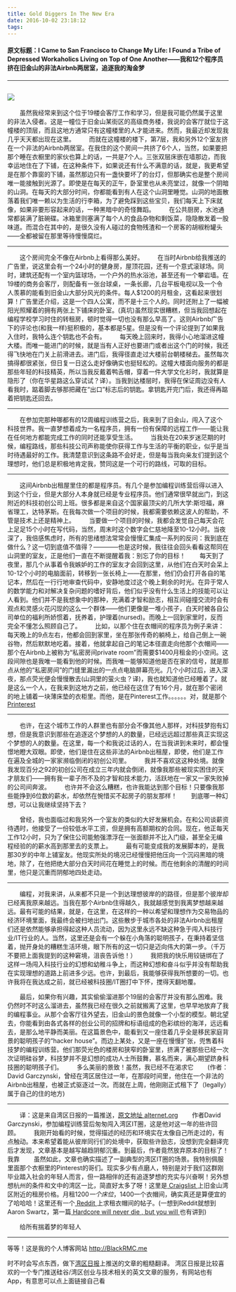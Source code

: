 ```yaml
---
title: Gold Diggers In The New Era
date: 2016-10-02 23:18:12
tags:
---
```

#### 原文标题：I Came to San Francisco to Change My Life: I Found a Tribe of Depressed Workaholics Living on Top of One Another——我和12个程序员挤在旧金山的非法Airbnb两居室，追逐我的淘金梦
---
![](/images/silicon-valley.jpg)
---
　　虽然我经常来到这个位于19楼会客厅工作和学习，但是我可能仍然属于这里的非法入侵者。这是一幢位于旧金山某街区的高级商务楼，我说的会客厅就位于这幢楼的顶层，而且这地方通常只有这幢楼里的人才能进来。然而，我最近却发现我几乎天天都出现在这里。
　　而就在这幢楼的楼下，第7层，我和另外12个室友挤在一个非法的Airbnb两居室。在我住的这个房间一共挤了6个人，当然，如果要把那个睡在衣橱里的家伙也算上的话，一共是7个人。三张双层床嵌在墙那边，而我幸运地住在了下铺，在这种条件下，如果说还有什么不满意的话，就是，我更希望是在那个靠窗的下铺，虽然那边只有一盏快要坏了的台灯，但那确实也是整个房间唯一能接触到光源了。即使是在每天的正午，卧室里也从未亮堂过，就像一个阴暗的山洞。在每天的大部分时间，你都能看到有人在这个山洞里睡觉。山洞的地面散落着我们唯一赖以为生活的行李箱，为了避免踩到这些宝贝，我们每天上下床就像，如果非要形容起来的话，一种黑暗中的奇怪舞蹈。
　　在公共厨房，水池通常都装满了脏碗碟。冰箱里则塞满了每个人的食品杂物和剩饭菜，隐隐散发着一股味道。而混合在其中的，是很久没有人碰过的食物残渣和一个房客的胡椒粉罐头——全都被留在那里等待慢慢腐烂。

---

　　这个房间完全不像在Airbnb上看得那么美好。
　　在当时Airbnb给我推送的广告里，说这里会有一个24小时的健身房，屋顶花园，还有一个意式滚球场。同时，建筑还配有一个室内篮球场，一个户外的热水浴池，甚至还有一个攀岩墙。在19楼的商务会客厅，则配备有一张台球桌，一条长廊，几台平板电视以及一个令人羡慕的能看到旧金山大部分风光的条件。每人$1200的月租金，这看起来很划算！广告里还介绍，这是一个四人公寓，而不是十三个人的。同时还附上了一幅被阳光照耀着的拥有两张上下铺床的卧室。(真坑)虽然现实很糟糕，但当我回想起在编程学校学习时住的转租房，顿时觉得一切也没有那么早高了。这则Airbnb广告下的评论也(和我一样)挺积极的，基本都是5星。但是没有一个评论提到了如果我入住时，我特么连个钥匙也不会有。
　　每天晚上回来时，我得小心地溜进这幢大楼。而唯一能进门的时候，就是当有人正好也要进门或者出这个门的时候，我还得飞快地在门关上前滑进去。进门后，我得径直走过大楼前台朝楼梯去。虽然每次搞得都很紧张，但日复一日这么走好像确实也挺轻松的。这幢大楼面向服务的都是那些年轻的科技精英，所以当我反戴着鸭舌帽，穿着一件大学文化衫时，我就算是隐形了（你在华星路这么穿试试？译）。当我到达楼层时，我得在保证周边没有人看我时，踮着脚去够那把藏在“出口”标志后的钥匙。拿钥匙开完门后，我还得再踮着把钥匙还回去。

---

　　在参加完那种哪都有的12周编程训练营之后，我来到了旧金山，闯入了这个科技世界。我一直梦想着成为一名程序员，拥有一份有保障的远程工作——能让我在任何地方都能完成工作的同时还能享受生活。
　　当我处在20来岁迷茫期的时候，编程路线，那些科技公司声称能使你获得工作与生活的平衡的职业，似乎是当时待遇最好的工作。我清楚意识到这条路不会好走，但是每当我向亲友们提到这个理想时，他们总是积极地肯定我，赞同这是一个可行的路线，可取的目标。

---
　　这间Airbnb出租屋里住的都是程序员。有几个是参加编程训练营后得以进入到这个行业，但是大部分人本身就已经是专业程序员。他们通常很早就出门，到这附近的科技初创公司上班。很多都是来自这个国家最顶尖的几所大学:斯坦福，麻省理工，达特茅斯。在我每次做一个项目的时候，我都需要依赖这波人的帮助，不管是技术上还是精神上。
　　当要做一个项目的时候，我都会发觉自己每天会花上足足15个小时在写代码，当然，周末时这个数字会仁慈地降至10-12小时。当夜深了，我倍感焦虑时，所有的思绪想法常常会慢慢汇集成一系列的反问：我到底在做什么？这一切到底值不值得？————也是这时候，我往往会回头看看这帮同在山洞里的室友，正是他们一直在不断提醒着我：别忘了你的目标！
　　每天到了夜里，那几个从事着令我嫉妒的工作的室友才会回到这里，从他们在白天时会呆上10-12个小时的电脑面前，转移到一张长椅上——在那里，他们仍会打开各自的笔记本，然后在一行行地审查代码中，安静地度过这个晚上剩余的时光。在异于常人的数学能力和对解决复杂问题的嗜好背后，他们似乎没有什么生活上的技能可以让人看到。他们并不是我想象中的那种，充满着才智和励志，相互间碰撞交流时会有观点和灵感火花闪现的这么一个群体——他们更像是一堆小孩子，白天时被各自公司单位的福利所娇惯着，抚养着，护理着(nursed)。而晚上一回到家里时，反而完全不懂怎么照顾自己了。
　　比如，以那个住在衣帽间的程序员为例子来讲：每天晚上的9点左右，他都会回到家里，坐在那张传奇的躺椅上，给自己倒上一碗谷物，然后默默地吃着。接着，他就拿起自己的笔记本径直走向他那个衣帽间——那个在Airbnb上被称为“私密房间private room”而需要$1400月租金的小空间。这段间隙也是我唯一能看到他的时候。而我唯一能够知道他是否在家的信号，就是那点从他的“私密房间”的门缝里漏出的一点点电脑屏幕亮光。几个小时过后，进入深夜，那点荧光便会慢慢散去(山洞里的萤火虫？译)，我也就知道他已经睡着了。就是这么一个人，在我来到这地方之前，他已经在这住了有16个月，就在那个密闭的地上铺着一块薄床垫的衣柜里。而他，是在Pinterest工作。。。。。。对，就是那个[Printerest](http://baike.baidu.com/link?url=udzXsPgTQjRSQQ876VeBVpfzWNv4dyO7zMvOqA5OqleQ-kEKJ9zTjaw9Em0z3TmWTgA3PuWP-ArJojsjO0tFQ9Q-h8Y-ZjBjx_Ip2pCnOtq)

---
　　也许，在这个城市工作的人群里也有部分会不像其他人那样，对科技梦抱有幻想，但是我意识到那些在追逐这个梦想的人的数量，已经远远超过那些真正实现这个梦想的人的数量。在这里，每一个和我说过话的人，在当我讲到未来时，都会憧憬地瞪大双眼。即使，他们是住在这些非法的Airbnb出租屋，即使，他们是工作在遍及全城的一家家濒临倒闭的初创公司里。
　　我并不喜欢这这种处境。就像我发现百分之92的初创公司在成立三年内就会倒闭，就像我那些被现实困住的天才朋友们——拥有我一辈子所不及的才智和技术能力，活跃地在一家又一家失败掉的公司间奔波。
　　也许并不会这么糟糕，也许我能达到那个目标！只要像我那些能挣到6位数的薪水，却依然在惋惜买不起房子的朋友那样！
　　到底哪一种幻想，可以让我继续坚持下去？

　　曾经，我也面临过和我另外一个室友的类似的大好发展机会。在和公司谈薪资待遇时，他接受了一份较低水平工资，但是拥有高额期权的合同。现在，他正每天工作12小时，只为了保住公司能勉强漂浮在一张面额并不比入门级，甚至全无编程经验的的薪水高到那里去的支票上。
　　最有可能变成我的发展脚本的，是我那30岁的中年上铺室友。他现实所处的境况已经慢慢把他压向一个沉闷黑暗的境地，除了，在他把绝大部分白天时间花在睡觉上的时候。而在他剩余的清醒的时间里，他只是沉重而阴郁地四处走动。

---
　　编程，对我来讲，从来都不只是一个到达理想彼岸的的路径，但是那个彼岸却已经离我原来越远。当我在那个Airbnb住得越久，我就越感觉到我离梦想越来越远。最有可能的结果，就是，在这里，在这样的一种以希望和理想作为交易物品的经济环境里面，我最终会被扫地出门。这些散步于城市各处的非法Airbnb出租屋们还是依然能够承担得起这种人员流动，因为这里永远不缺这种急于闯入科技行业/IT行业的人。当然，这里还是会有一个躲在小角落的聪明孩子，在秉持着坚信着，抛开身处的糟糕生活环境，眼下所有的这一切只是迈向伟大的第一步。（千万不要把上面我提到的这种窘境，沮丧告诉他！）
　　我把我的快乐用铰链绑在了这样一场闯入科技行业的幻想和幼稚斗争上，而这种幻想和奋斗似乎并没有帮助我在实现理想的道路上前进多少远。也许，到最后，我能够获得我所想要的一切。也许我将在我达成之前，就已经被科技圈/IT圈打中下怀，搅得天翻地覆。

　　最后，如果你有兴趣，其实偷偷溜进那个19层的会客厅并没有那么困难。我仍然时不时这么溜进去，虽然我已经在很久之前就搬离了这里，也早早地放弃了我的编程事业。从那个会客厅往外望去，旧金山的景色就像一个小型的模型。朝北望去，你能看到由各式各样的创业公司的招牌和标语组成的色彩缤纷的海洋，远远看去，是那么地平静而美丽。在这篇景色中，能看到又一座住着几乎全是移民家庭背景的聪明孩子的“hacker house”。而边上某处，又是一座在慢慢扩张，兜售着科技梦的编程训练营。他们那荧光色的楼房和狭窄的卧室里，挤满了被那些已经一次次证明硅谷梦，科技梦并不是幻想的成功人士所鼓舞，慕名而来，满心期望跻身科技圈的聪明孩子们。
　　多么美丽的景致！虽然，我已经不在渴求它
　　(作者：David Garczynski，曾经在湾区居住过一年，在那段时间里，他住在一个非法的Airbnb出租屋，也被正式驱逐过一次。而就在上周，他刚刚正式租下了（legally）属于自己的住的地方)

***
　　译：这是来自湾区日报的一篇推送，[原文地址 alternet.org](http://www.alternet.org/labor/hacker-house-blues-my-life-12-programmers-2-rooms-and-one-21st-century-dream?utm_source=wanqu.co&utm_campaign=Wanqu+Daily&utm_medium=website)
　　作者David Garczynski，参加编程训练营后匆匆闯入湾区IT圈，这是他对这一年的些许回顾。
　　我刚开始看的时候，觉得描述的经历和环境实在太像自己所走过的，有点触动。本来希望着能从彼岸同行们的处境中，获取些许励志，没想到完全翻译完后才发现，文章基本是越写越趋阴郁沉重。到最后，作者竟然放弃原本的目标了！我靠
　　虽然如此，文章也确实描述了一副典型的湾区IT圈的场景。我特别佩服里面那个衣橱里的Pinterest的哥们。现实多少有点磨人，特别是对于我们这群刚毕业踏入社会的年轻人而言，但一路相伴的还有追逐梦想的充实与兴奋啊！另外想想杭州的条件和文中的湾区一比，简直好太多了呀！这里是[ Craigslist ](https://sfbay.craigslist.org/search/sfc/apa)上旧金山湾区附近的租房价格。月租$1200一个床位，$1400一个衣帽间，确实真还是算便宜的了哈哈哈！这里还有一个[ Reddit ](https://www.reddit.com/r/SFBayHousing/comments/33hdw2/looking_to_rent_a_closet_in_san_francisco/)上求租衣帽间的帖子。(一想到Reddit就想到Aaron Swartz，第一篇[ Hardcore will never die , but you will ](http://blackrmc.me/2016/09/19/hardcorewillneverdie/)也有讲到)

　　给所有揣着梦的年轻人

***

等等！这是我的个人博客网站 http://BlackRMC.me

时不时会写点东西，做下[湾区日报](https://wanqu.co)上推送的文章的粗糙翻译。
湾区日报是比较喜欢的一个专门推送硅谷/湾区创业与技术相关的英文文章的服务，有网站也有App，有意思可以点上面链接自己看

